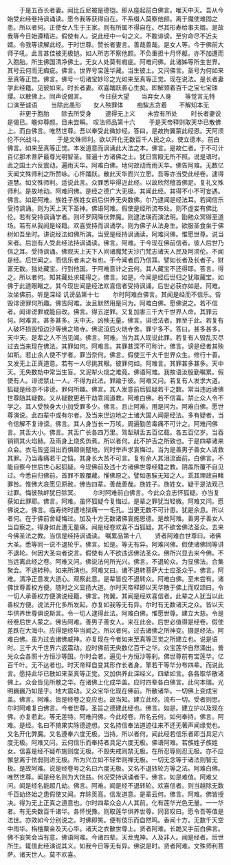 <!-- { "loadSidebar": true } -->
　　于是五百长者妻。闻比丘尼被是德铠。即从座起前白佛言。唯天中天。吾从今始受此经卷持讽诵读。愿令我等获得自在。不系缀人莫察他颜。离于魔使难固之患。所以者何。正使女人生于王家。则有所属不得自在。尽其形寿给事夫婿。是故我等今日始遵精进。假使有人。说此经中一句之义。不敢诽谤。至穷命尽不近夫婿。令我等读解此经。于时世尊。赞长者妻言。善哉善哉。是女人等。今于佛前大师子吼。此言甚佳被无极铠。如人所志不察他颜。不负重担十月怀躯。亦不加遭而入胞胎。所生佛国清净佛土。无女人处莫有瘕疵。阿难问佛。此诸姊等所生世界。其号云何而无瘕疵。佛言。世界号宝莲华藏。当生彼土。又问佛言。圣号为何如来至真等正觉。佛言。佛号一切诸宝妙珍之光如来至真等正觉。现在说法。是长者妻学此经籍。见彼如来。时长者妻。欢喜踊跃善心生矣。即解颈着百千之宝七宝珠璎。以散佛上。同声说偈言。
　　今日获大望　　当弃女人身
　　等觉言无特　　口演至诚语
　　当除此愚形　　女人殃罪体
　　痴騃志贪着　　不解知本无
　　非更于胞胎　　除去所受身
　　逮得无上义　　未尝有所处
　　时长者妻说是偈已。瞻仰尊颜。目未尝瞬。
叹法师品第十六
　　于是天帝释则取天华已散佛上。而白佛言。唯然世尊。吾以奉受此微妙经。答曰。是故拘翼蒙此经恩。天阿须伦不兴战斗。
　　于是文殊师利。欲以开化无数百千人民之众。使立德本。前白佛言。如来至真等正觉。本发道意而讽诵此大法之本。佛言。是故仁者。于不可计百亿那术菩萨最尊光明智圣。普遍十方诸佛之土。犹日宫殿无所不照。说是语时。此之国土六反震动。遍雨天华。阿难白佛。地何故动而雨天华。佛告阿难。无数亿天闻文殊师利之所赞咏。心怀踊跃。散此天华而兴立愿。吾等亦当受此经卷。逮得道慧。如文殊师利。适说此言。众罪悉毕得近此经。以故欣然稽首佛足。复礼文殊师利。是故地动。阿难问佛。是经之德广大无极。其闻此经。其得不小不可妄遇。佛言。如是阿难。族姓子族姓女前后供养无央数佛。尔乃逮闻是经法耳。若闻信乐受持讽诵。则为天上天下圣神。佛语阿难。假使是经所流布处。则不虚妄有佛比伦。若有受持讽诵学者。则坏罗网降伏弊魔。则逮法瑛而演法明。勖勉众冥得至道场。若有从我闻是经籍。欢喜受持而讽诵学。则为佛子从法身生。欲服圣食坐于佛树如吾坐时。讲说经法如佛所演。当受是经持讽诵读。阿难问佛。惟愿世尊。说当来者。后岂有人受此经法持讽诵读。佛言。阿难。于今现在佛前信者。彼人后世乃信之耳。受持讽诵。佛观天上天下人间诸魔梵天沙门梵志诸天人民及阿须伦。不闻是经。后世闻之。而信乐者未之有也。于今闻者后乃信耳。譬如长者及长者子。财富无数。独处藏宝。行到他国。于阿难意计之云何。其人藏宝不还得耶。答言。得之。所以者何。知其藏处求辄得之。佛言。如是。今闻是经后世归之犹取藏宝。如佛于此道眼睹之。其今现世闻是经法欢喜信者受持讽诵。后世必获亦如是。阿难。汝坐佛前。听是深经
讥谤品第十七
　　尔时阿难白佛言。其闻是经而不信乐。呰毁诽谤罪何所趣。佛告阿难。汝且默然用是问为。阿难白佛。愿佛说之。若不信者。闻诽谤罪或能自改。佛言。得五逆罪。又复加害三千大千世界人命。其罪云何。阿难言。甚多甚多。天中天。凶殃无量。佛言。诽谤法者。罪至于此。若复有人破坏损毁恒边沙等佛之塔寺。佛泥洹后火烧寺舍。罪宁多不。答曰。甚多甚多。天中天。是辈之人不当见闻。佛言。阿难。当为其人现说此罪。若复有人毁乱灭尽过去当来现在佛法。其罪如何。阿难言。其罪甚深不可称计。佛言。谤是经者其殃如斯。若止余人使不学者。罪当奈何。佛言。假使三千大千世界众生。修行十善。又发无上正真道意。若有一人尽挑其眼。彼罪何如。阿难言。其罪甚多甚多。天中天。无央数劫中常当生盲。又泥犁火烧之难竟。佛语阿难。我故语汝殷勤嘱累。假使有人。诽谤禁止一人。不得为此法。罪踰于彼。阿难又问。若复有人发求大道。狐疑是经亦不诽谤。罪何所趣。佛言。其人发意前后狐疑若干之数。常当违远诸佛世尊随其疑数。又从疑数更若干劫乖阔道教。阿难白佛。若不信喜。禁止众人令不学之。其人受殃身大小加受罪多少。佛言。且止阿难。用是问为。阿难白佛。愿世尊演说。此四辈中或有尔者。及当来世边地之土诸大国人闻是经法。多有疑者。当令信解不复诽谤。佛言。其人身当长一万垓。周遍勤苦毒痛不可计之。阿难问佛言。其舌大小。佛言。其舌广长各四万里。驾犁耕舌五百亿载。各五百亿岁。当吞销铜其火焰赫。及雨身上烧炙缹煮。所以者何。此不护舌之所致也。于是四辈诸来众会。衣毛皆竖泪出而惧颠倒躄地。同时举声求哀悔过。当为是善男子善女人请救其罪。乃当毒痛若干之恼。其身长大苦不可言。复有余人其泪流面前。白佛言。不能自察今世后世心起狐疑。今现佛前及违十方诸佛世尊经籍之教。阴盖所覆不自见过。今悉自归佛前。首罪不敢覆藏。惟佛原之。譬如愚騃无知之人。乖其理政自睹罪咎。惟佛大哀愿见原赦。佛告四辈。善哉善哉。族姓子。族姓女。疑于是法观己过罪。悔彼殃衅犹日除冥。
　　尔时阿难前白佛言。今此众会志怀狐疑。亦当复获如此罪耶。佛言。阿难。虽怀狐疑今复悔过。是辈之罪犹当轻微。阿难又问。愿佛说之。佛言。临寿终时遭地狱痛一一毛孔。当更无数不可计患。犹是余息。所以者何。在于佛前舍疑悔过。加及十方无数诸佛哀施恩德。是故阿难。善男子善女人当自察之。得身如此遭无量痛。闻是经卷欢喜不当狐疑。其不欲舍佛法圣众。去来今佛圣法之教。当信是经持讽诵读。
嘱累品第十八
　　贤者阿难白世尊曰。诸佛大圣。悉等同一说不退轮乎。佛言。如是。等无有异。阿难问佛。假使诸佛同等讲不退轮。何因大圣向者说言。假使有人不欲违远佛法圣众。佛所兴显去来今佛。不当远离此经之卷。阿难又问。佛说法何所光兴。佛言。不退轮众。为显佛法。合集聚会。不退转种。如来所演也。阿难又曰。诸不退转菩萨大士应圣众乎。佛言。阿难。清净正意发大道心。观察此意。是辈皆应不退转众。阿难白佛。至未尝有。诸佛世尊善权方便。随时之义显扬大道。尔时天帝释即以天华散于佛上而叹颂曰。令一切人承善权方便演说经籍。佛言。拘翼。其闻是经欢喜信者。此辈之人犹当以此善权方便。说法开化多所发起。亦复如我等无有异。尔时有无数诸天之众。皆以天华供养世尊俱说斯言。令一切人逮得此法。阿难白佛。惟愿世尊。建立大慈。令是经卷后世人蒙之。佛告阿难。善男子善女人。来在此会。后世必值得是经卷。假使差跌在大海中。应得是经毕当闻之。所以者何。过去诸佛之所神变。摄是经法。阿难白佛。虽为过去诸佛威神。亦复现在今者如来至真等正觉之所建立也。说是语时。三千大千世界六返震动。应时佛前无央数亿百千之华。众宝莲华自然涌出。普光众会各照十方恒沙等国。尔时会者。遍见十方恒沙等刹。佛世尊前有宝莲华。亿百千叶。无不达者也。时天帝释自变其形作长者身。擎若干等华分布四辈。而说此言。愿持此华已散如来至真等正觉。又加供养此深经义。四辈如言。各各取华散诸佛上。众会皆见所散之华。在诸佛上化成华盖。应时四辈各白佛言。此何本瑞。光明巍巍乃如是乎。地大震动。又众宝华化现在佛前。所散诸华。一切佛上变成宝盖。佛言。阿难。皆是经卷之变应也。故当知。建立此经。流布一切。受者则思。尔时阿难复白佛言。今者世尊。圣旨之德建此经也。佛言。如是。建立护以及现在佛。亦复若此。等无差特。阿难问佛。今此经卷。所名云何。如何奉持。佛言。阿难。是经。名曰不猗果实除德迹想。又名持信奉法道迹往来不还无著声闻缘觉也。又名开化弊魔。又名遵奉六度无极。当持。所以者何。闻此经若信乐者即当具足六度无极。阿难又问。云何信乐而奉持者具足六度无极。佛语阿难。若族姓子族姓女。信喜是经不疑布施则度无极。不毁失戒则禁无极。在所忍辱则忍无极。亦不应懈怠离于怯弱则进无极。所为兴立如不轻举则禅无极。一切无念等于诸法则智无极。是故阿难。说是经卷号之名曰六度无极。又名不退转轮方等之法。阿难白佛。唯然世尊。闻是经名则为大饶益。何况受持讽诵者乎。佛言。如是难值。阿难又问。闻是经名能超几劫。佛言。阿难。闻是经不退转轮。欢喜信者。则当越除无数千百劫终始之患假使又闻。弃除贡高。信发道意。是辈云何。佛言。阿难。佛皆授决。得为无上正真之道意也。尔时四辈众会人人其前。化有莲华光色无量。一一华者。有无央数百千诸华。各怀悦豫。则取莲华供养世尊。同音叹曰。愿令吾等值是法世。亦效如今分别说之。时佛即笑。便有伎乐而自然鸣。香闻十方。无数千天空中雨华。栴檀粟金及天心华。诸天之衣散世尊上。贤者阿难。长跪叉手前白佛言。佛不妄笑会当有意。佛语阿难。今诸四辈。天龙鬼神。人及非人。闻是经者。后世所生。辄值此经演说其义。如我今日等无有异。佛说是时。贤者阿难。文殊师利菩萨。诸天世人。莫不欢喜。

 
